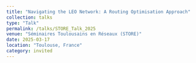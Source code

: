 ```yaml
---
title: "Navigating the LEO Network: A Routing Optimisation Approach"
collection: talks
type: "Talk"
permalink: /talks/STORE_Talk_2025
venue: "Séminaires Toulousains en Réseaux (STORE)"
date: 2025-03-17
location: "Toulouse, France"
category: invited
---
```



